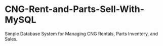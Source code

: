 # CNG-Rent-and-Parts-Sell-With-MySQL
Simple Database System for Managing CNG Rentals, Parts Inventory, and Sales.
